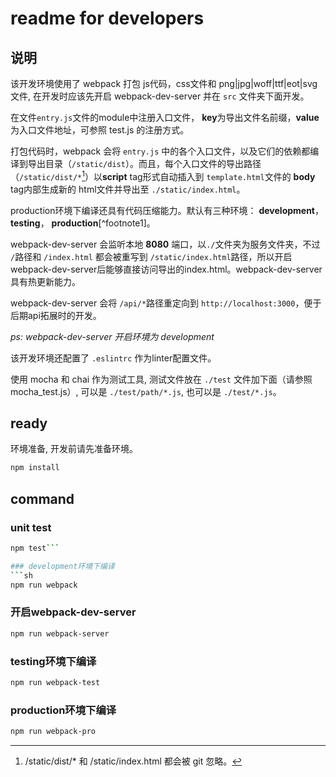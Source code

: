 # readme for developers

## 说明

该开发环境使用了 webpack 打包 js代码，css文件和 png|jpg|woff|ttf|eot|svg文件, 在开发时应该先开启 webpack-dev-server 并在 `src` 文件夹下面开发。

在文件`entry.js`文件的module中注册入口文件， **key**为导出文件名前缀，**value**为入口文件地址，可参照 test.js 的注册方式。

打包代码时，webpack 会将 `entry.js` 中的各个入口文件，以及它们的依赖都编译到导出目录（`/static/dist`）。而且，每个入口文件的导出路径（`/static/dist/*`[^footnoot2]）以**script** tag形式自动插入到 `template.html`文件的 **body** tag内部生成新的 html文件并导出至 `./static/index.html`。

production环境下编译还具有代码压缩能力。默认有三种环境： **development**，**testing**， **production**[^footnote1]。

webpack-dev-server 会监听本地 **8080** 端口，以`./`文件夹为服务文件夹，不过 `/`路径和 `/index.html` 都会被重写到 `/static/index.html`路径，所以开启webpack-dev-server后能够直接访问导出的index.html。webpack-dev-server 具有热更新能力。

webpack-dev-server 会将 `/api/*`路径重定向到 `http://localhost:3000`，便于后期api拓展时的开发。

*ps: webpack-dev-server 开启环境为 development*

该开发环境还配置了 `.eslintrc` 作为linter配置文件。

使用 mocha 和 chai 作为测试工具, 测试文件放在  `./test` 文件加下面（请参照 mocha_test.js）, 可以是 `./test/path/*.js`, 也可以是 `./test/*.js`。

## ready

环境准备, 开发前请先准备环境。

```sh
npm install
```

## command

### unit test
```sh
npm test```

### development环境下编译
```sh
npm run webpack
```

### 开启webpack-dev-server
```sh
npm run webpack-server
```

### testing环境下编译
```sh
npm run webpack-test
```

### production环境下编译

```sh 
npm run webpack-pro
```


[^footnoot1]: 环境的不同只是 **NODE_ENV** 这个环境变量的值得不同, e.g. NODE_ENV=development
[^footnoot2]: /static/dist/* 和 /static/index.html 都会被 git 忽略。
